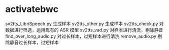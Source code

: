 # activatebwc
sv2tts_LibriSpeech.py 生成样本
sv2tts_other.py 生成样本
sv2tts_check.py 对数据进行筛选，运用现有的 ASR 模型
sv2tts_vad.py 对样本进行清洗，剔除静音
find_over_long_audio.py 对过长样本，过短样本进行清洗
remove_audio.py 剔除静音过长样本，过短样本
